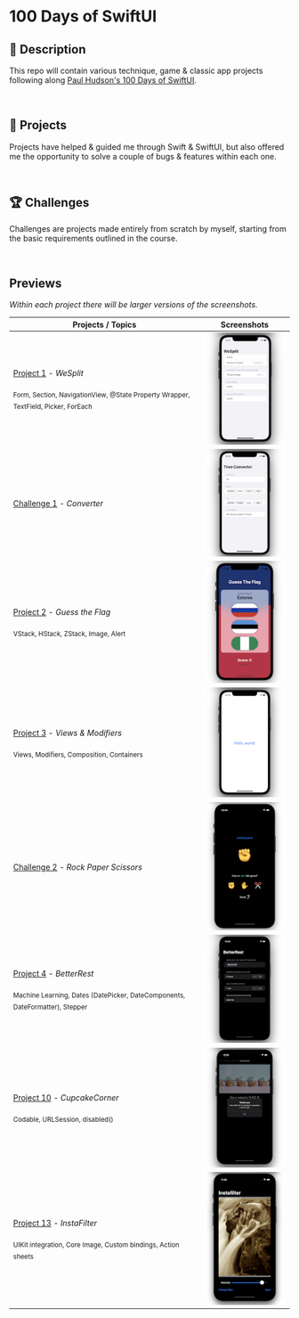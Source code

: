 # 100 Days of SwiftUI

## 📌 Description

This repo will contain various technique, game & classic app projects following along [Paul Hudson's 100 Days of SwiftUI](https://www.hackingwithswift.com/100/swiftui).

<br/>

## 📒 Projects

Projects have helped & guided me through Swift & SwiftUI, but also offered me the opportunity to solve a couple of bugs & features within each one.

<br/>

## 🏆 Challenges

Challenges are projects made entirely from scratch by myself, starting from the basic requirements outlined in the course.

<br/>

##  Previews 

*Within each project there will be larger versions of the screenshots.*

Projects / Topics                                                                                                                                                            | Screenshots
---                                                                                                                                                                          |---
[Project 1](01_WeSplit) - *WeSplit* <br/>                                         <br/><sub> Form, Section, NavigationView, @State Property Wrapper, TextField, Picker, ForEach </sub> | ![screen1](https://github.com/laurakciic/100-days-of-SwiftUI/blob/master/01_WeSplit/01_WeSplit/gitAssets/mini.png) |
[Challenge 1](Challenge1_Conversions) - *Converter*  | ![screen1](https://github.com/laurakciic/100-days-of-SwiftUI/blob/master/Challenge1_Conversions/Challenge1_Conversions/gitAssets/small.png) |
[Project 2](03_Guess_The_Flag) - *Guess the Flag* <br/>                                        <br/><sub> VStack, HStack, ZStack, Image, Alert </sub> | ![screen1](https://github.com/laurakciic/100-days-of-SwiftUI/blob/master/02_Guess_The_Flag/02_Guess_The_Flag/gitAssets/mini1.png) |
[Project 3](04_Views&Modifiers) - *Views & Modifiers* <br/>                                        <br/><sub> Views, Modifiers, Composition, Containers </sub> | ![screen1](https://github.com/laurakciic/100-days-of-SwiftUI/blob/master/03_Views%26Modifiers/03_Views%26Modifiers/gitAssets/mini.png) |
[Challenge 2](Challenge2_Rock_Paper_Scissors) - *Rock Paper Scissors*  | ![screen1](https://github.com/laurakciic/100-days-of-SwiftUI/blob/master/Challenge2_Rock_Paper_Scissors/Challenge2_Rock_Paper_Scissors/gitAssets/mini.png) |
[Project 4](04_BetterRest) - *BetterRest* <br/>                                       <br/><sub> Machine Learning, Dates (DatePicker, DateComponents, DateFormatter), Stepper </sub> | ![screen1](https://github.com/laurakciic/100-days-of-SwiftUI/blob/master/04_BetterRest/04_BetterRest/gitAssets/mini.png) |
[Project 10](10_CupcakeCorner) - *CupcakeCorner* <br/>                                        <br/><sub> Codable, URLSession, disabled() </sub> | ![screen1](https://github.com/laurakciic/100-days-of-SwiftUI/blob/master/10_CupcakeCorner/10_CupcakeCorner/gitAssets/mini.png)|
[Project 13](13_Instafilter) - *InstaFilter* <br/>                                        <br/><sub> UIKit integration, Core Image, Custom bindings, Action sheets </sub> | ![screen1](https://github.com/laurakciic/100-days-of-SwiftUI/blob/master/13_Instafilter/gitAssets/mini.png)|



